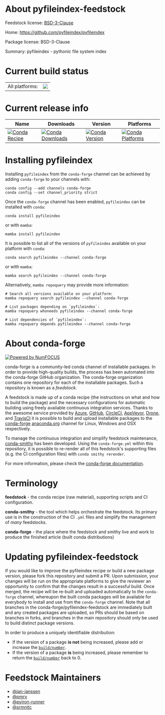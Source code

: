 About pyfileindex-feedstock
===========================

Feedstock license: [BSD-3-Clause](https://github.com/conda-forge/pyfileindex-feedstock/blob/main/LICENSE.txt)

Home: https://github.com/pyfileindex/pyfileindex

Package license: BSD-3-Clause

Summary: pyfileindex - pythonic file system index

Current build status
====================


<table><tr><td>All platforms:</td>
    <td>
      <a href="https://dev.azure.com/conda-forge/feedstock-builds/_build/latest?definitionId=7394&branchName=main">
        <img src="https://dev.azure.com/conda-forge/feedstock-builds/_apis/build/status/pyfileindex-feedstock?branchName=main">
      </a>
    </td>
  </tr>
</table>

Current release info
====================

| Name | Downloads | Version | Platforms |
| --- | --- | --- | --- |
| [![Conda Recipe](https://img.shields.io/badge/recipe-pyfileindex-green.svg)](https://anaconda.org/conda-forge/pyfileindex) | [![Conda Downloads](https://img.shields.io/conda/dn/conda-forge/pyfileindex.svg)](https://anaconda.org/conda-forge/pyfileindex) | [![Conda Version](https://img.shields.io/conda/vn/conda-forge/pyfileindex.svg)](https://anaconda.org/conda-forge/pyfileindex) | [![Conda Platforms](https://img.shields.io/conda/pn/conda-forge/pyfileindex.svg)](https://anaconda.org/conda-forge/pyfileindex) |

Installing pyfileindex
======================

Installing `pyfileindex` from the `conda-forge` channel can be achieved by adding `conda-forge` to your channels with:

```
conda config --add channels conda-forge
conda config --set channel_priority strict
```

Once the `conda-forge` channel has been enabled, `pyfileindex` can be installed with `conda`:

```
conda install pyfileindex
```

or with `mamba`:

```
mamba install pyfileindex
```

It is possible to list all of the versions of `pyfileindex` available on your platform with `conda`:

```
conda search pyfileindex --channel conda-forge
```

or with `mamba`:

```
mamba search pyfileindex --channel conda-forge
```

Alternatively, `mamba repoquery` may provide more information:

```
# Search all versions available on your platform:
mamba repoquery search pyfileindex --channel conda-forge

# List packages depending on `pyfileindex`:
mamba repoquery whoneeds pyfileindex --channel conda-forge

# List dependencies of `pyfileindex`:
mamba repoquery depends pyfileindex --channel conda-forge
```


About conda-forge
=================

[![Powered by
NumFOCUS](https://img.shields.io/badge/powered%20by-NumFOCUS-orange.svg?style=flat&colorA=E1523D&colorB=007D8A)](https://numfocus.org)

conda-forge is a community-led conda channel of installable packages.
In order to provide high-quality builds, the process has been automated into the
conda-forge GitHub organization. The conda-forge organization contains one repository
for each of the installable packages. Such a repository is known as a *feedstock*.

A feedstock is made up of a conda recipe (the instructions on what and how to build
the package) and the necessary configurations for automatic building using freely
available continuous integration services. Thanks to the awesome service provided by
[Azure](https://azure.microsoft.com/en-us/services/devops/), [GitHub](https://github.com/),
[CircleCI](https://circleci.com/), [AppVeyor](https://www.appveyor.com/),
[Drone](https://cloud.drone.io/welcome), and [TravisCI](https://travis-ci.com/)
it is possible to build and upload installable packages to the
[conda-forge](https://anaconda.org/conda-forge) [anaconda.org](https://anaconda.org/)
channel for Linux, Windows and OSX respectively.

To manage the continuous integration and simplify feedstock maintenance,
[conda-smithy](https://github.com/conda-forge/conda-smithy) has been developed.
Using the ``conda-forge.yml`` within this repository, it is possible to re-render all of
this feedstock's supporting files (e.g. the CI configuration files) with ``conda smithy rerender``.

For more information, please check the [conda-forge documentation](https://conda-forge.org/docs/).

Terminology
===========

**feedstock** - the conda recipe (raw material), supporting scripts and CI configuration.

**conda-smithy** - the tool which helps orchestrate the feedstock.
                   Its primary use is in the construction of the CI ``.yml`` files
                   and simplify the management of *many* feedstocks.

**conda-forge** - the place where the feedstock and smithy live and work to
                  produce the finished article (built conda distributions)


Updating pyfileindex-feedstock
==============================

If you would like to improve the pyfileindex recipe or build a new
package version, please fork this repository and submit a PR. Upon submission,
your changes will be run on the appropriate platforms to give the reviewer an
opportunity to confirm that the changes result in a successful build. Once
merged, the recipe will be re-built and uploaded automatically to the
`conda-forge` channel, whereupon the built conda packages will be available for
everybody to install and use from the `conda-forge` channel.
Note that all branches in the conda-forge/pyfileindex-feedstock are
immediately built and any created packages are uploaded, so PRs should be based
on branches in forks, and branches in the main repository should only be used to
build distinct package versions.

In order to produce a uniquely identifiable distribution:
 * If the version of a package **is not** being increased, please add or increase
   the [``build/number``](https://docs.conda.io/projects/conda-build/en/latest/resources/define-metadata.html#build-number-and-string).
 * If the version of a package **is** being increased, please remember to return
   the [``build/number``](https://docs.conda.io/projects/conda-build/en/latest/resources/define-metadata.html#build-number-and-string)
   back to 0.

Feedstock Maintainers
=====================

* [@jan-janssen](https://github.com/jan-janssen/)
* [@pmrv](https://github.com/pmrv/)
* [@pyiron-runner](https://github.com/pyiron-runner/)
* [@srmnitc](https://github.com/srmnitc/)

